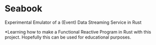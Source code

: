 # Seabook
Experimental Emulator of a (Event) Data Streaming Service in Rust

*Learning how to make a Functional Reactive Program in Rust with this project.
Hopefully this can be used for educational purposes.

